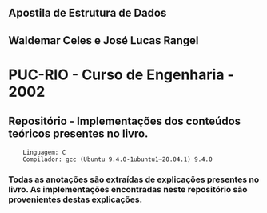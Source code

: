 ## Apostila de Estrutura de Dados 

## Waldemar Celes e José Lucas Rangel
# PUC-RIO - Curso de Engenharia - 2002 


## Repositório - Implementações dos conteúdos teóricos presentes no livro.

		Linguagem: C
		Compilador: gcc (Ubuntu 9.4.0-1ubuntu1~20.04.1) 9.4.0


### Todas as anotações são extraídas de explicações presentes no livro. As implementações encontradas neste repositório são provenientes destas explicações.  
